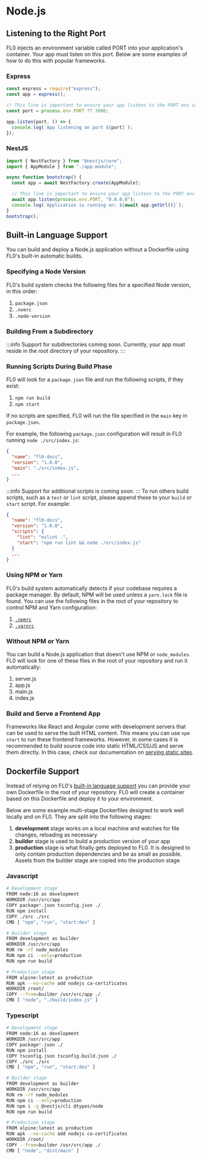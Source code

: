 ---
---

# Node.js

## Listening to the Right Port

FL0 injects an environment variable called PORT into your application's container. Your app must listen on this port. Below are some examples of how to do this with popular frameworks.

### Express

```js title="/app.js"
const express = require("express");
const app = express();

// This line is important to ensure your app listens to the PORT env var
const port = process.env.PORT ?? 3000;

app.listen(port, () => {
  console.log(`App listening on port ${port}`);
});
```

### NestJS

```ts title="/src/main.ts"
import { NestFactory } from "@nestjs/core";
import { AppModule } from "./app.module";

async function bootstrap() {
  const app = await NestFactory.create(AppModule);

  // This line is important to ensure your app listens to the PORT env var
  await app.listen(process.env.PORT, "0.0.0.0");
  console.log(`Application is running on: ${await app.getUrl()}`);
}
bootstrap();
```

## Built-in Language Support

You can build and deploy a Node.js application without a Dockerfile using FL0's built-in automatic builds.

### Specifying a Node Version

FL0's build system checks the following files for a specified Node version, in this order:

1. `package.json`
2. `.nvmrc`
3. `.node-version`

### Building From a Subdirectory

:::info
Support for subdirectories coming soon. Currently, your app must reside in the root directory of your repository.
:::

### Running Scripts During Build Phase

FL0 will look for a `package.json` file and run the following scripts, if they exist:

1. `npm run build`
2. `npm start`

If no scripts are specified, FL0 will run the file specified in the `main` key in `package.json`.

For example, the following `package.json` configuration will result in FL0 running `node ./src/index.js`:

```json
{
  "name": "fl0-docs",
  "version": "1.0.0",
  "main": "./src/index.js",
  ...
}
```

:::info
Support for additional scripts is coming soon.
:::
To run others build scripts, such as a `test` or `lint` script, please append these to your `build` or `start` script. For example:

```json
{
  "name": "fl0-docs",
  "version": "1.0.0",
  "scripts": {
    "lint": "eslint .",
    "start": "npm run lint && node ./src/index.js"
  }
  ...
}
```

### Using NPM or Yarn

FL0's build system automatically detects if your codebase requires a package manager. By default, NPM will be used unless a `yarn.lock` file is found. You can use the following files in the root of your repository to control NPM and Yarn configuration:

1. [`.npmrc`](https://docs.npmjs.com/cli/v8/using-npm/config#npmrc-files)
1. [`.yarnrc`](https://classic.yarnpkg.com/en/docs/yarnrc)

### Without NPM or Yarn

You can build a Node.js application that doesn't use NPM or `node_modules`. FL0 will look for one of these files in the root of your repository and run it automatically:

1. server.js
2. app.js
3. main.js
4. index.js

### Build and Serve a Frontend App

Frameworks like React and Angular come with development servers that can be used to serve the built HTML content. This means you can use `npm start` to run these frontend frameworks. However, in some cases it is recommended to build source code into static HTML/CSS/JS and serve them directly. In this case, check our documentation on [serving static sites](/docs/quickstarts/static-sites).

## Dockerfile Support

Instead of relying on FL0's [built-in language support](#built-in-language-support) you can provide your own Dockerfile in the root of your repository. FL0 will create a container based on this Dockerfile and deploy it to your environment.

Below are some example multi-stage Dockerfiles designed to work well locally and on FL0. They are split into the following stages:

1. **development** stage works on a local machine and watches for file changes, reloading as necessary
2. **builder** stage is used to build a production version of your app
3. **production** stage is what finally gets deployed to FL0. It is designed to only contain production dependencies and be as small as possible. Assets from the builder stage are copied into the production stage

### Javascript

```bash title="/Dockerfile"
# Development stage
FROM node:16 as development
WORKDIR /usr/src/app
COPY package*.json tsconfig.json ./
RUN npm install
COPY ./src ./src
CMD [ "npm", "run", "start:dev" ]

# Builder stage
FROM development as builder
WORKDIR /usr/src/app
RUN rm -rf node_modules
RUN npm ci --only=production
RUN npm run build

# Production stage
FROM alpine:latest as production
RUN apk --no-cache add nodejs ca-certificates
WORKDIR /root/
COPY --from=builder /usr/src/app ./
CMD [ "node", "./build/index.js" ]
```

### Typescript

```bash title="/Dockerfile"
# Development stage
FROM node:16 as development
WORKDIR /usr/src/app
COPY package*.json ./
RUN npm install
COPY tsconfig.json tsconfig.build.json ./
COPY ./src ./src
CMD [ "npm", "run", "start:dev" ]

# Builder stage
FROM development as builder
WORKDIR /usr/src/app
RUN rm -rf node_modules
RUN npm ci --only=production
RUN npm i -g @nestjs/cli @types/node
RUN npm run build

# Production stage
FROM alpine:latest as production
RUN apk --no-cache add nodejs ca-certificates
WORKDIR /root/
COPY --from=builder /usr/src/app ./
CMD [ "node", "dist/main" ]
```
